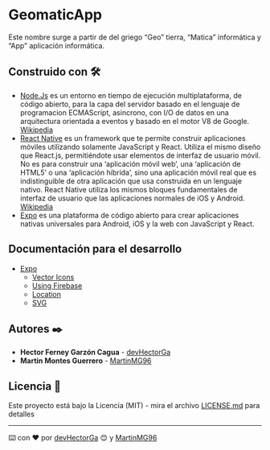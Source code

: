 # GeomaticApp

Este nombre surge a partir de del
griego “Geo” tierra, “Matica” informática y “App” aplicación informática.

## Construido con 🛠️

* [Node.Js](https://nodejs.org/es/) es un entorno en tiempo de ejecución multiplataforma, de código abierto, para la capa del servidor basado en el lenguaje de programacion ECMAScript, asincrono, con I/O de datos en una arquitectura orientada a eventos y basado en el motor V8 de Google. [Wikipedia](https://es.wikipedia.org/wiki/Node.js)
* [React Native](https://facebook.github.io/react-native/) es un framework que te permite construir aplicaciones móviles utilizando solamente JavaScript y React. Utiliza el mismo diseño que React.js, permitiéndote usar elementos de interfaz de usuario móvil. No es para construir una ‘aplicación móvil web’, una ‘aplicación de HTML5’ o una ‘aplicación híbrida’, sino una aplicación móvil real que es indistinguible de otra aplicación que usa construida en un lenguaje nativo. React Native utiliza los mismos bloques fundamentales de interfaz de usuario que las aplicaciones normales de iOS y Android. [Wikipedia](https://es.wikipedia.org/wiki/React)
* [Expo](https://expo.io/) es una plataforma de código abierto para crear aplicaciones nativas universales para Android, iOS y la web con JavaScript y React.

## Documentación para el desarrollo
* [Expo](https://docs.expo.io/versions/v35.0.0/)
  * [Vector Icons](https://expo.github.io/vector-icons/)
  * [Using Firebase](https://docs.expo.io/versions/v35.0.0/guides/using-firebase/)
  * [Location](https://docs.expo.io/versions/v35.0.0/sdk/location/)
  * [SVG](https://docs.expo.io/versions/v35.0.0/sdk/svg/)

## Autores ✒️

* **Hector Ferney Garzón Cagua** - [devHectorGa](https://github.com/devHectorGa)
* **Martin Montes Guerrero** - [MartinMG96](https://github.com/MartinMG96)

## Licencia 📄

Este proyecto está bajo la Licencia (MIT) - mira el archivo [LICENSE.md](LICENSE.md) para detalles

---
⌨️ con ❤️ por [devHectorGa](https://github.com/devHectorGa) 😊 y [MartinMG96](https://github.com/MartinMG96)